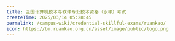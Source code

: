 ```yaml
---
title: 全国计算机技术与软件专业技术资格（水平）考试
createTime: 2025/03/14 05:28:45
permalink: /campus-wiki/credential-skillful-exams/ruankao/
icon: https://bm.ruankao.org.cn/asset/image/public/logo.png
---
```


[//]: # (TODO: zs待完成)
